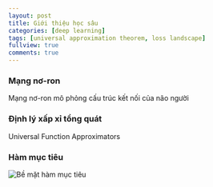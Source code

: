 ```yaml
---
layout: post
title: Giới thiệu học sâu
categories: [deep learning]
tags: [universal approximation theorem, loss landscape]
fullview: true
comments: true
---
```


### Mạng nơ-ron
Mạng nơ-ron mô phỏng cấu trúc kết nối của não người

### Định lý xấp xỉ tổng quát
Universal Function Approximators

### Hàm mục tiêu
![Bề mặt hàm mục tiêu](https://www.cs.umd.edu/~tomg/img/landscapes/noshort.png)